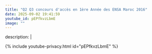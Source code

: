 ```yaml
---
title: "Q2 Q3 concours d'accès en 1ère Année des ENSA Maroc 2016"
date: 2025-09-02 19:41:59 
youtube_id: pEPfkvzLbmE
image: ""
---
```

description: |
  
{% include youtube-privacy.html id="pEPfkvzLbmE" %}
